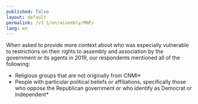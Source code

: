 ```yaml
---
published: false
layout: default
permalink: /v3_1/en/assembly/MNP/
lang: en
---
```

When asked to provide more context about who was especially vulnerable to restrictions on their rights to assembly and association by the government or its agents in 2019, our respondents mentioned all of the following:

-	Religious groups that are not originally from CNMI*
-	People with particular political beliefs or affiliations, specifically those who oppose the Republican government or who identify as Democrat or Independent*
